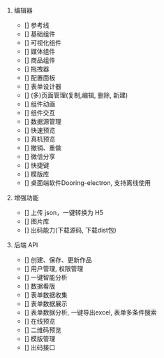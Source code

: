 1. 编辑器
    - [] 参考线
    - [] 基础组件
    - [] 可视化组件
    - [] 媒体组件
    - [] 商品组件
    - [] 拖拽器
    - [] 配置面板
    - [] 表单设计器
    - [] (多)页面管理(复制,编辑, 删除, 新建)
    - [] 组件动画
    - [] 组件交互
    - [] 数据源管理
    - [] 快速预览
    - [] 真机预览
    - [] 撤销、重做
    - [] 微信分享
    - [] 快捷键
    - [] 模版库
    - [] 桌面端软件Dooring-electron, 支持离线使用
2. 增强功能
    - [] 上传 json，一键转换为 H5
    - [] 图片库
    - [] 出码能力(下载源码, 下载dist包)

4. 后端 API
    - [] 创建、保存、更新作品
    - [] 用户管理, 权限管理
    - [] 一键智能分析
    - [] 数据看版
    - [] 表单数据收集
    - [] 表单数据展示
    - [] 表单数据分析, 一键导出excel, 表单多条件搜索
    - [] 在线预览
    - [] 二维码预览
    - [] 模版管理
    - [] 出码接口